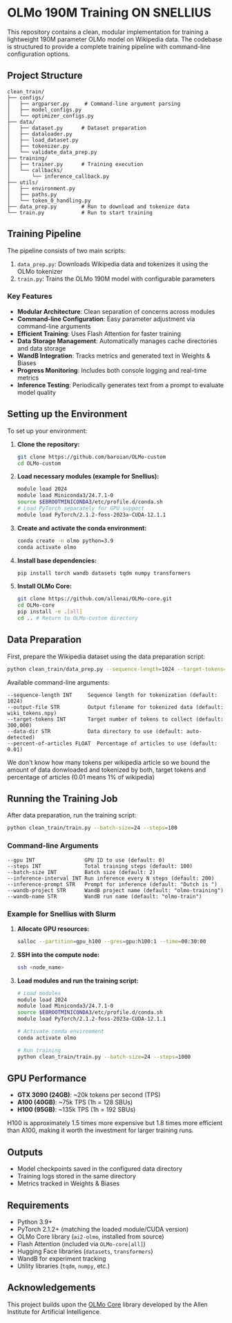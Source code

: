 # OLMo 190M Training ON SNELLIUS

This repository contains a clean, modular implementation for training a lightweight 190M parameter OLMo model on Wikipedia data. The codebase is structured to provide a complete training pipeline with command-line configuration options.

## Project Structure

```
clean_train/
├── configs/            
│   ├── argparser.py     # Command-line argument parsing
│   ├── model_configs.py 
│   └── optimizer_configs.py 
├── data/              
│   ├── dataset.py      # Dataset preparation
│   ├── dataloader.py   
│   ├── load_dataset.py 
│   ├── tokenizer.py    
│   └── validate_data_prep.py 
├── training/         
│   ├── trainer.py      # Training execution
│   └── callbacks/     
│       └── inference_callback.py 
├── utils/             
│   ├── environment.py  
│   ├── paths.py        
│   └── token_0_handling.py 
├── data_prep.py        # Run to download and tokenize data 
└── train.py            # Run to start training
```

## Training Pipeline

The pipeline consists of two main scripts:

1. `data_prep.py`: Downloads Wikipedia data and tokenizes it using the OLMo tokenizer
2. `train.py`: Trains the OLMo 190M model with configurable parameters

### Key Features

- **Modular Architecture**: Clean separation of concerns across modules
- **Command-line Configuration**: Easy parameter adjustment via command-line arguments
- **Efficient Training**: Uses Flash Attention for faster training
- **Data Storage Management**: Automatically manages cache directories and data storage
- **WandB Integration**: Tracks metrics and generated text in Weights & Biases
- **Progress Monitoring**: Includes both console logging and real-time metrics
- **Inference Testing**: Periodically generates text from a prompt to evaluate model quality

## Setting up the Environment

To set up your environment:

1. **Clone the repository:**
   ```bash
   git clone https://github.com/baroian/OLMo-custom
   cd OLMo-custom
   ```

2. **Load necessary modules (example for Snellius):**
   ```bash
   module load 2024
   module load Miniconda3/24.7.1-0
   source $EBROOTMINICONDA3/etc/profile.d/conda.sh
   # Load PyTorch separately for GPU support
   module load PyTorch/2.1.2-foss-2023a-CUDA-12.1.1
   ```

3. **Create and activate the conda environment:**
   ```bash
   conda create -n olmo python=3.9
   conda activate olmo
   ```

4. **Install base dependencies:**
   ```bash
   pip install torch wandb datasets tqdm numpy transformers
   ```

5. **Install OLMo Core:**
   ```bash
   git clone https://github.com/allenai/OLMo-core.git
   cd OLMo-core
   pip install -e .[all]
   cd .. # Return to OLMo-custom directory
   ```

## Data Preparation

First, prepare the Wikipedia dataset using the data preparation script:

```bash
python clean_train/data_prep.py --sequence-length=1024 --target-tokens=300000 --percent-of-articles=0.01
```

Available command-line arguments:

```
--sequence-length INT     Sequence length for tokenization (default: 1024)
--output-file STR         Output filename for tokenized data (default: wiki_tokens.npy)
--target-tokens INT       Target number of tokens to collect (default: 300,000)
--data-dir STR            Data directory to use (default: auto-detected)
--percent-of-articles FLOAT  Percentage of articles to use (default: 0.01)
```

We don't know how many tokens per wikipedia article so we bound the amount of data donwloaded and tokenized by both, target tokens and percentage of articles (0.01 means 1% of wikipedia)

## Running the Training Job

After data preparation, run the training script:

```bash
python clean_train/train.py --batch-size=24 --steps=100
```

### Command-line Arguments

```
--gpu INT                GPU ID to use (default: 0)
--steps INT              Total training steps (default: 100)
--batch-size INT         Batch size (default: 2)
--inference-interval INT Run inference every N steps (default: 200)
--inference-prompt STR   Prompt for inference (default: "Dutch is ")
--wandb-project STR      WandB project name (default: "olmo-training")
--wandb-name STR         WandB run name (default: "olmo-train")
```

### Example for Snellius with Slurm

1. **Allocate GPU resources:**
   ```bash
   salloc --partition=gpu_h100 --gres=gpu:h100:1 --time=00:30:00
   ```

2. **SSH into the compute node:**
   ```bash
   ssh <node_name>
   ```

3. **Load modules and run the training script:**
   ```bash
   # Load modules
   module load 2024
   module load Miniconda3/24.7.1-0
   source $EBROOTMINICONDA3/etc/profile.d/conda.sh
   module load PyTorch/2.1.2-foss-2023a-CUDA-12.1.1

   # Activate conda environment
   conda activate olmo

   # Run training
   python clean_train/train.py --batch-size=24 --steps=1000
   ```

## GPU Performance

- **GTX 3090 (24GB)**: ~20k tokens per second (TPS)
- **A100 (40GB)**: ~75k TPS (1h = 128 SBUs)
- **H100 (95GB)**: ~135k TPS (1h = 192 SBUs)

H100 is approximately 1.5 times more expensive but 1.8 times more efficient than A100, making it worth the investment for larger training runs.

## Outputs

- Model checkpoints saved in the configured data directory
- Training logs stored in the same directory
- Metrics tracked in Weights & Biases

## Requirements

- Python 3.9+
- PyTorch 2.1.2+ (matching the loaded module/CUDA version)
- OLMo Core library (`ai2-olmo`, installed from source)
- Flash Attention (included via `OLMo-core[all]`)
- Hugging Face libraries (`datasets`, `transformers`)
- WandB for experiment tracking
- Utility libraries (`tqdm`, `numpy`, etc.)

## Acknowledgements

This project builds upon the [OLMo Core](https://github.com/allenai/OLMo-core) library developed by the Allen Institute for Artificial Intelligence.
